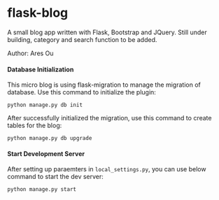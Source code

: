 # flask-blog
A small blog app written with Flask, Bootstrap and JQuery.
Still under building, category and search function to be added.

Author: Ares Ou

####  Database Initialization

This micro blog is using flask-migration to manage the migration of database.
Use this command to initialize the plugin:

`python manage.py db init`

After successfully initialized the migration, use this command to create tables for the blog:

`python manage.py db upgrade`


####  Start Development Server

After setting up paraemters in `local_settings.py`, you can use below command to start the dev server:

`python manage.py start`

